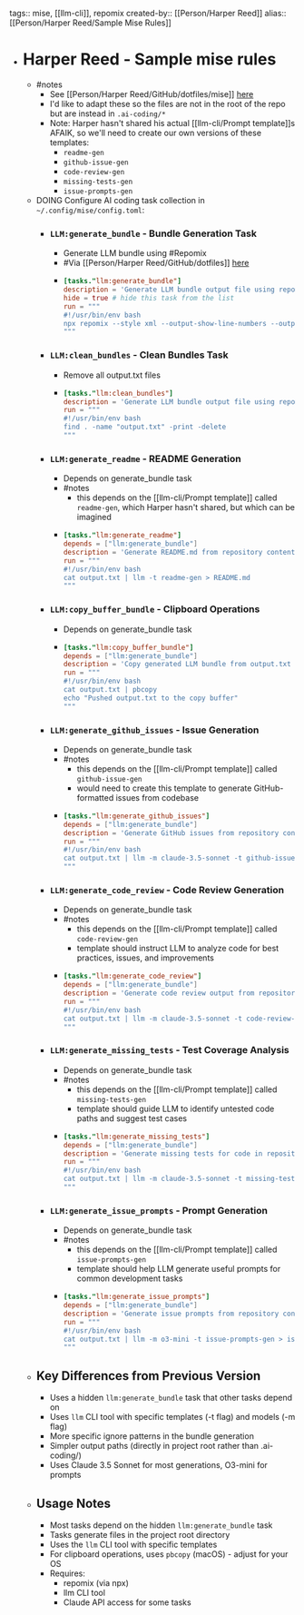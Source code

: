 tags:: mise, [[llm-cli]], repomix
created-by:: [[Person/Harper Reed]]
alias:: [[Person/Harper Reed/Sample Mise Rules]]

- # Harper Reed - Sample mise rules
	- #notes
		- See [[Person/Harper Reed/GitHub/dotfiles/mise]] [here](https://github.com/harperreed/dotfiles/blob/560ebda30d1b8cea81acee8d44ebe1cf8be3aa2e/.config/mise/config.toml)
		- I'd like to adapt these so the files are not in the root of the repo but are instead in `.ai-coding/*`
		- Note: Harper hasn't shared his actual [[llm-cli/Prompt template]]s AFAIK, so we'll need to create our own versions of these templates:
			- `readme-gen`
			- `github-issue-gen`
			- `code-review-gen`
			- `missing-tests-gen`
			- `issue-prompts-gen`
	- DOING Configure AI coding task collection in `~/.config/mise/config.toml`:
		- ### `LLM:generate_bundle` - Bundle Generation Task
			- Generate LLM bundle using #Repomix
			- #Via [[Person/Harper Reed/GitHub/dotfiles]] [here](https://github.com/harperreed/dotfiles/blob/560ebda30d1b8cea81acee8d44ebe1cf8be3aa2e/.config/mise/config.toml#L33)
			- ```toml
			  [tasks."llm:generate_bundle"]
			  description = 'Generate LLM bundle output file using repomix'
			  hide = true # hide this task from the list
			  run = """
			  #!/usr/bin/env bash
			  npx repomix --style xml --output-show-line-numbers --output output.txt --ignore **/uv.lock,**/package-lock.json,**/.env,**/Cargo.lock,**/node_modules,**/target,**/dist,**/build,**/output.txt,**/yarn.lock
			  """
			  ```
		- ### `LLM:clean_bundles` - Clean Bundles Task
			- Remove all output.txt files
			- ```toml
			  [tasks."llm:clean_bundles"]
			  description = 'Generate LLM bundle output file using repomix'
			  run = """
			  #!/usr/bin/env bash
			  find . -name "output.txt" -print -delete
			  """
			  ```
		- ### `LLM:generate_readme` - README Generation
			- Depends on generate_bundle task
			- #notes
				- this depends on the [[llm-cli/Prompt template]] called `readme-gen`, which Harper hasn't shared, but which can be imagined
			- ```toml
			  [tasks."llm:generate_readme"]
			  depends = ["llm:generate_bundle"]
			  description = 'Generate README.md from repository content stored in output.txt using LLM generation'
			  run = """
			  #!/usr/bin/env bash
			  cat output.txt | llm -t readme-gen > README.md
			  """
			  ```
		- ### `LLM:copy_buffer_bundle` - Clipboard Operations
			- Depends on generate_bundle task
			- ```toml
			  [tasks."llm:copy_buffer_bundle"]
			  depends = ["llm:generate_bundle"]
			  description = 'Copy generated LLM bundle from output.txt to system clipboard for external use'
			  run = """
			  #!/usr/bin/env bash
			  cat output.txt | pbcopy
			  echo "Pushed output.txt to the copy buffer"
			  """
			  ```
		- ### `LLM:generate_github_issues` - Issue Generation
			- Depends on generate_bundle task
			- #notes
				- this depends on the [[llm-cli/Prompt template]] called `github-issue-gen`
				- would need to create this template to generate GitHub-formatted issues from codebase
			- ```toml
			  [tasks."llm:generate_github_issues"]
			  depends = ["llm:generate_bundle"]
			  description = 'Generate GitHub issues from repository content stored in output.txt using LLM generation'
			  run = """
			  #!/usr/bin/env bash
			  cat output.txt | llm -m claude-3.5-sonnet -t github-issue-gen > issues.md
			  """
			  ```
		- ### `LLM:generate_code_review` - Code Review Generation
			- Depends on generate_bundle task
			- #notes
				- this depends on the [[llm-cli/Prompt template]] called `code-review-gen`
				- template should instruct LLM to analyze code for best practices, issues, and improvements
			- ```toml
			  [tasks."llm:generate_code_review"]
			  depends = ["llm:generate_bundle"]
			  description = 'Generate code review output from repository content stored in output.txt using LLM generation'
			  run = """
			  #!/usr/bin/env bash
			  cat output.txt | llm -m claude-3.5-sonnet -t code-review-gen > code-review.md
			  """
			  ```
		- ### `LLM:generate_missing_tests` - Test Coverage Analysis
			- Depends on generate_bundle task
			- #notes
				- this depends on the [[llm-cli/Prompt template]] called `missing-tests-gen`
				- template should guide LLM to identify untested code paths and suggest test cases
			- ```toml
			  [tasks."llm:generate_missing_tests"]
			  depends = ["llm:generate_bundle"]
			  description = 'Generate missing tests for code in repository content stored in output.txt using LLM generation'
			  run = """
			  #!/usr/bin/env bash
			  cat output.txt | llm -m claude-3.5-sonnet -t missing-tests-gen > missing-tests.md
			  """
			  ```
		- ### `LLM:generate_issue_prompts` - Prompt Generation
			- Depends on generate_bundle task
			- #notes
				- this depends on the [[llm-cli/Prompt template]] called `issue-prompts-gen`
				- template should help LLM generate useful prompts for common development tasks
			- ```toml
			  [tasks."llm:generate_issue_prompts"]
			  depends = ["llm:generate_bundle"]
			  description = 'Generate issue prompts from repository content stored in output.txt using LLM generation'
			  run = """
			  #!/usr/bin/env bash
			  cat output.txt | llm -m o3-mini -t issue-prompts-gen > issue-prompts.md
			  """
			  ```
	- ## Key Differences from Previous Version
		- Uses a hidden `llm:generate_bundle` task that other tasks depend on
		- Uses `llm` CLI tool with specific templates (-t flag) and models (-m flag)
		- More specific ignore patterns in the bundle generation
		- Simpler output paths (directly in project root rather than .ai-coding/)
		- Uses Claude 3.5 Sonnet for most generations, O3-mini for prompts
	- ## Usage Notes
		- Most tasks depend on the hidden `llm:generate_bundle` task
		- Tasks generate files in the project root directory
		- Uses the `llm` CLI tool with specific templates
		- For clipboard operations, uses `pbcopy` (macOS) - adjust for your OS
		- Requires:
			- repomix (via npx)
			- llm CLI tool
			- Claude API access for some tasks